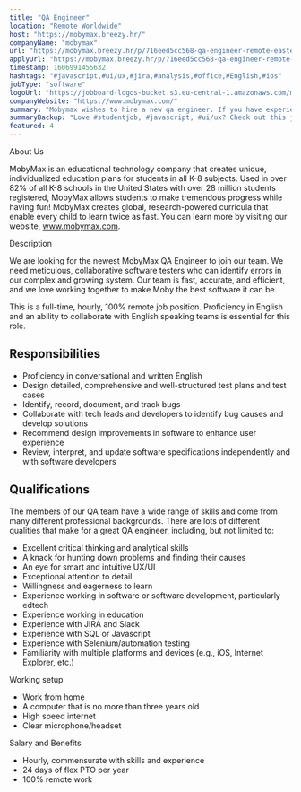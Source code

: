 ```yaml
---
title: "QA Engineer"
location: "Remote Worldwide"
host: "https://mobymax.breezy.hr/"
companyName: "mobymax"
url: "https://mobymax.breezy.hr/p/716eed5cc568-qa-engineer-remote-eastern-europe-south-america"
applyUrl: "https://mobymax.breezy.hr/p/716eed5cc568-qa-engineer-remote-eastern-europe-south-america/apply"
timestamp: 1606991455632
hashtags: "#javascript,#ui/ux,#jira,#analysis,#office,#English,#ios"
jobType: "software"
logoUrl: "https://jobboard-logos-bucket.s3.eu-central-1.amazonaws.com/mobymax"
companyWebsite: "https://www.mobymax.com/"
summary: "Mobymax wishes to hire a new qa engineer. If you have experience working in software or software development, particularly edtech, consider applying."
summaryBackup: "Love #studentjob, #javascript, #ui/ux? Check out this job post!"
featured: 4
---
```


About Us

MobyMax is an educational technology company that creates unique, individualized education plans for students in all K-8 subjects. Used in over 82% of all K-8 schools in the United States with over 28 million students registered, MobyMax allows students to make tremendous progress while having fun! MobyMax creates global, research-powered curricula that enable every child to learn twice as fast. You can learn more by visiting our website, www.mobymax.com.

Description

We are looking for the newest MobyMax QA Engineer to join our team. We need meticulous, collaborative software testers who can identify errors in our complex and growing system. Our team is fast, accurate, and efficient, and we love working together to make Moby the best software it can be.

This is a full-time, hourly, 100% remote job position. Proficiency in English and an ability to collaborate with English speaking teams is essential for this role.

## Responsibilities

*   Proficiency in conversational and written English
*   Design detailed, comprehensive and well-structured test plans and test cases
*   Identify, record, document, and track bugs
*   Collaborate with tech leads and developers to identify bug causes and develop solutions
*   Recommend design improvements in software to enhance user experience
*   Review, interpret, and update software specifications independently and with software developers

## Qualifications

The members of our QA team have a wide range of skills and come from many different professional backgrounds. There are lots of different qualities that make for a great QA engineer, including, but not limited to:

*   Excellent critical thinking and analytical skills
*   A knack for hunting down problems and finding their causes
*   An eye for smart and intuitive UX/UI
*   Exceptional attention to detail
*   Willingness and eagerness to learn
*   Experience working in software or software development, particularly edtech
*   Experience working in education
*   Experience with JIRA and Slack
*   Experience with SQL or Javascript
*   Experience with Selenium/automation testing
*   Familiarity with multiple platforms and devices (e.g., iOS, Internet Explorer, etc.)

Working setup

*   Work from home
*   A computer that is no more than three years old
*   High speed internet
*   Clear microphone/headset

Salary and Benefits

*   Hourly, commensurate with skills and experience
*   24 days of flex PTO per year
*   100% remote work
